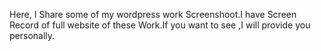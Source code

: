 Here, I Share some of my wordpress work Screenshoot.I have Screen Record of full website of these Work.If you want to see ,I will provide you personally.
